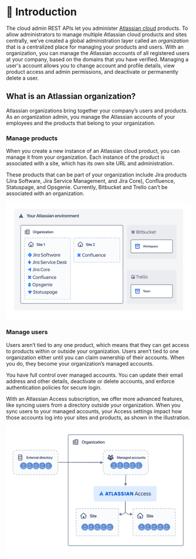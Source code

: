 # 🌌 Introduction

The cloud admin REST APIs let you administer [Atlassian cloud](https://developer.atlassian.com/cloud/) products. To allow administrators to manage multiple Atlassian cloud products and sites centrally, we’ve created a global administration layer called an _organization_ that is a centralized place for managing your products and users. With an organization, you can manage the Atlassian accounts of all registered users at your company, based on the domains that you have verified. Managing a user's account allows you to change account and profile details, view product access and admin permissions, and deactivate or permanently delete a user.

## What is an Atlassian organization?

Atlassian organizations bring together your company’s users and products. As an organization admin, you manage the Atlassian accounts of your employees and the products that belong to your organization.

### Manage products

When you create a new instance of an Atlassian cloud product, you can manage it from your organization. Each instance of the product is associated with a site, which has its own site URL and administration.&#x20;

These products that can be part of your organization include Jira products (Jira Software, Jira Service Management, and Jira Core), Confluence, Statuspage, and Opsgenie. Currently, Bitbucket and Trello can’t be associated with an organization.

![](<../.gitbook/assets/image (13) (1) (1) (1) (1).png>)

### Manage users

Users aren’t tied to any one product, which means that they can get access to products within or outside your organization. Users aren’t tied to one organization either until you can claim ownership of their accounts. When you do, they become your organization’s managed accounts.

You have full control over managed accounts. You can update their email address and other details, deactivate or delete accounts, and enforce authentication policies for secure login.&#x20;

With an Atlassian Access subscription, we offer more advanced features, like syncing users from a directory outside your organization. When you sync users to your managed accounts, your Access settings impact how those accounts log into your sites and products, as shown in the illustration.

![](<../.gitbook/assets/image (14).png>)
